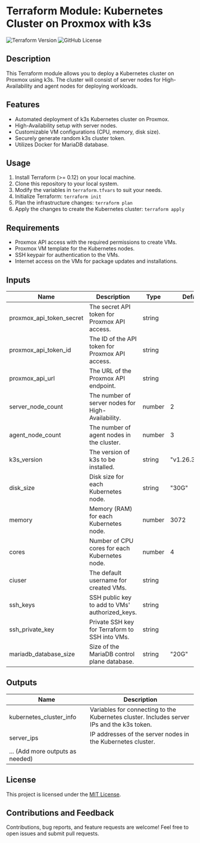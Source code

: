 # Terraform Module: Kubernetes Cluster on Proxmox with k3s

![Terraform Version](https://img.shields.io/badge/Terraform-%3E%3D0.12-blueviolet)
![GitHub License](https://img.shields.io/github/license/diogosilva30/terraform-proxmox-k3s)

## Description

This Terraform module allows you to deploy a Kubernetes cluster on Proxmox using k3s. The cluster will consist of server nodes for High-Availability and agent nodes for deploying workloads.

## Features

- Automated deployment of k3s Kubernetes cluster on Proxmox.
- High-Availability setup with server nodes.
- Customizable VM configurations (CPU, memory, disk size).
- Securely generate random k3s cluster token.
- Utilizes Docker for MariaDB database.

## Usage

1. Install Terraform (>= 0.12) on your local machine.
2. Clone this repository to your local system.
3. Modify the variables in `terraform.tfvars` to suit your needs.
4. Initialize Terraform: `terraform init`
5. Plan the infrastructure changes: `terraform plan`
6. Apply the changes to create the Kubernetes cluster: `terraform apply`

## Requirements

- Proxmox API access with the required permissions to create VMs.
- Proxmox VM template for the Kubernetes nodes.
- SSH keypair for authentication to the VMs.
- Internet access on the VMs for package updates and installations.

## Inputs

| Name                           | Description                                     | Type     | Default       |
|--------------------------------|-------------------------------------------------|----------|---------------|
| proxmox_api_token_secret       | The secret API token for Proxmox API access.   | string   |               |
| proxmox_api_token_id           | The ID of the API token for Proxmox API access.| string   |               |
| proxmox_api_url                | The URL of the Proxmox API endpoint.           | string   |               |
| server_node_count              | The number of server nodes for High-Availability. | number | 2             |
| agent_node_count               | The number of agent nodes in the cluster.      | number   | 3             |
| k3s_version                    | The version of k3s to be installed.            | string   | "v1.26.3+k3s1" |
| disk_size                      | Disk size for each Kubernetes node.            | string   | "30G"         |
| memory                         | Memory (RAM) for each Kubernetes node.         | number   | 3072          |
| cores                          | Number of CPU cores for each Kubernetes node.  | number   | 4             |
| ciuser                         | The default username for created VMs.          | string   |               |
| ssh_keys                       | SSH public key to add to VMs' authorized_keys. | string   |               |
| ssh_private_key                | Private SSH key for Terraform to SSH into VMs. | string   |               |
| mariadb_database_size          | Size of the MariaDB control plane database.    | string   | "20G"         |

## Outputs

| Name                         | Description                              |
|------------------------------|------------------------------------------|
| kubernetes_cluster_info      | Variables for connecting to the Kubernetes cluster. Includes server IPs and the k3s token. |
| server_ips                   | IP addresses of the server nodes in the Kubernetes cluster. |
| ... (Add more outputs as needed) |

## License

This project is licensed under the [MIT License](LICENSE).

## Contributions and Feedback

Contributions, bug reports, and feature requests are welcome! Feel free to open issues and submit pull requests.

